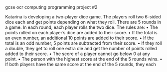 gcse ocr computing programming project #2


Katarina is developing a two-player dice game.
The players roll two 6-sided dice each and get points depending on what they
roll. There are 5 rounds in a game. In each round, each player rolls the two dice.
The rules are:
• The points rolled on each player’s dice are added to their score.
• If the total is an even number, an additional 10 points are added to their score.
• If the total is an odd number, 5 points are subtracted from their score.
• If they roll a double, they get to roll one extra die and get the number of points rolled added to
their score.
• The score of a player cannot go below 0 at any point.
• The person with the highest score at the end of the 5 rounds wins.
• If both players have the same score at the end of the 5 rounds, they each
